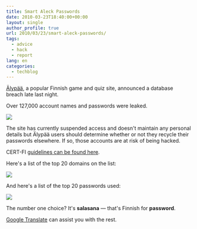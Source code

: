 ```yaml
---
title: Smart Aleck Passwords
date: 2010-03-23T18:40:00+00:00
layout: single
author_profile: true
url: 2010/03/23/smart-aleck-passwords/
tags:
  - advice
  - hack
  - report
lang: en
categories: 
  - techblog
---
```

[Älypää](http://alypaa.com/), a popular Finnish game and quiz site, announced a database breach late last night.

Over 127,000 account names and passwords were leaked.

[![](http://3.bp.blogspot.com/_vaUVXcmC3OI/S6kC5JrKgJI/AAAAAAAABY0/KWuicdCpBI0/s400/alypaa.png)](http://3.bp.blogspot.com/_vaUVXcmC3OI/S6kC5JrKgJI/AAAAAAAABY0/KWuicdCpBI0/s1600-h/alypaa.png)

The site has currently suspended access and doesn't maintain any personal details but Älypää users should determine whether or not they recycle their passwords elsewhere. If so, those accounts are at risk of being hacked.

CERT-FI [guidelines can be found here](http://cert.fi/varoitukset/2010/varoitus-2010-01.html).

Here's a list of the top 20 domains on the list:

[![](http://2.bp.blogspot.com/_vaUVXcmC3OI/S6kC5rzsYtI/AAAAAAAABY8/MlUn39XToig/s1600/alypaa-password-list.png)](http://2.bp.blogspot.com/_vaUVXcmC3OI/S6kC5rzsYtI/AAAAAAAABY8/MlUn39XToig/s1600-h/alypaa-password-list.png)

And here's a list of the top 20 passwords used:

[![](http://3.bp.blogspot.com/_vaUVXcmC3OI/S6kC5YMFHOI/AAAAAAAABY4/FluigSW5oXI/s1600/alypaa-domain-list.png)](http://3.bp.blogspot.com/_vaUVXcmC3OI/S6kC5YMFHOI/AAAAAAAABY4/FluigSW5oXI/s1600-h/alypaa-domain-list.png)

The number one choice? It's **salasana** — that's Finnish for **password**.

[Google Translate](http://translate.google.com/#fi%7Cen%7C%C3%A4lyp%C3%A4%C3%A4) can assist you with the rest.